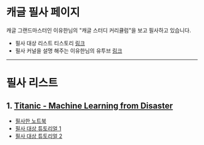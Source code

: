 # 캐글 필사 페이지
캐글 그랜드마스터인 이유한님의 "캐글 스터디 커리큘럼"을 보고 필사하고 있습니다.
- 필사 대상 리스트 티스토리 [링크](https://kaggle-kr.tistory.com/32)
- 필사 커널을 설명 해주는 이유한님의 유투브 [링크](https://www.youtube.com/channel/UC--LgKcZVgffjsxudoXg5pQ)

---
# 필사 리스트
## 1. [Titanic - Machine Learning from Disaster](https://www.kaggle.com/c/titanic)
- [필사한 노트북](1.Titanic/titanic-1.ipynb)
- [필사 대상 튜토리얼 1](https://kaggle-kr.tistory.com/17?category=868316)
- [필사 대상 튜토리얼 2](https://kaggle-kr.tistory.com/17?category=868316)
